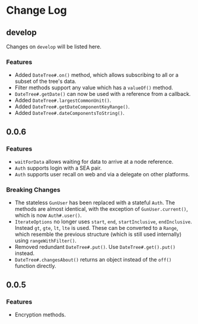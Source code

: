 # Change Log

## develop

Changes on `develop` will be listed here.

### Features

- Added `DateTree#.on()` method, which allows subscribing to all or a subset of
the tree's data.
- Filter methods support any value which has a `valueOf()` method.
- `DateTree#.getDate()` can now be used with a reference from a callback.
- Added `DateTree#.largestCommonUnit()`.
- Added `DateTree#.getDateComponentKeyRange()`.
- Added `DateTree#.dateComponentsToString()`.

## 0.0.6

### Features

- `waitForData` allows waiting for data to arrive at a node reference.
- `Auth` supports login with a SEA pair.
- `Auth` supports user recall on web and via a delegate on other platforms.

### Breaking Changes

- The stateless `GunUser` has been replaced with a stateful `Auth`. The methods are almost
identical, with the exception of `GunUser.current()`, which is now `Auth#.user()`.
- `IterateOptions` no longer uses `start`, `end`, `startInclusive`, `endInclusive`. Instead
`gt`, `gte`, `lt`, `lte` is used. These can be converted to a `Range`, which resemble the previous
structure (which is still used internally) using `rangeWithFilter()`.
- Removed redundant `DateTree#.put()`. Use `DateTree#.get().put()` instead.
- `DateTree#.changesAbout()` returns an object instead of the `off()` function directly.

## 0.0.5

### Features

- Encryption methods.
